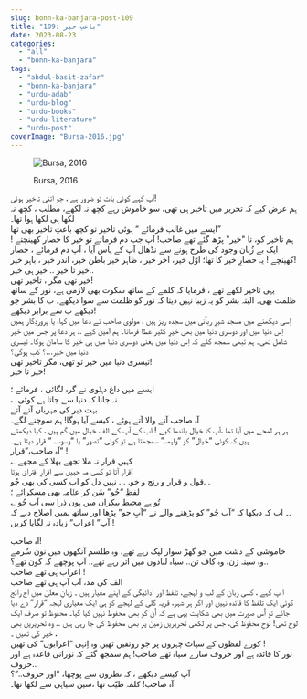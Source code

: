 ```yaml
---
slug: bonn-ka-banjara-post-109
title: "109: باعثِ خیر"
date: 2023-08-23
categories: 
  - "all"
  - "bonn-ka-banjara"
tags: 
  - "abdul-basit-zafar"
  - "bonn-ka-banjara"
  - "urdu-adab"
  - "urdu-blog"
  - "urdu-books"
  - "urdu-literature"
  - "urdu-post"
coverImage: "Bursa-2016.jpg"
---
```


<figure>

![Bursa, 2016](images/Bursa-2016-225x300.jpg)

<figcaption>

Bursa, 2016

</figcaption>

</figure>

آپ کہے کوئی بات تو ضرور ہے ، جو اتنی تاخیر ہوئی!  
ہم عرض کیے کہ تحریر میں تاخیر ہی تھی، سو خاموش رہے کچھ نہ لکھے، مطلب ، کچھ نہ لکھا ہی لکھا ہوا تھا۔  
ایسے میں غالب فرمائے “ ہوئی تاخیر تو کچھ باعثِ تاخیر بھی تھا”  
ہم تاخیر کو، تا "خیر" پڑھ گئے تھے صاحب! آپ جب دم فرماتے تو خیر کا حصار کھینچتے ! ایک بے زُبان وجود کی طرح ہونے سے نڈھال آپ کے پاس آیا ، آپ دم فرمائے ، حصار کھینچے ! یہ حصارِ خیر کا تھا؛ اوّل خیر، آخر خیر ، ظاہر خیر باطن خیر، اندر خیر ، باہر خیر!  
خیر تا خیر .. خیر ہی خیر..  
خیر تھی مگر ، تاخیر تھی!  
یہی تاخیر لکھے تھے ، فرمایا کہ کلمے کے ساتھ سکوت بھی لازمی ہے، نور کے ساتھ ظلمت بھی۔ البتہ بشر کو یہ زیبا نہیں دیتا کہ نور کو ظلمت سے سوا دیکھے۔ ب کا بشر جو دیکھے ب سے برابر دیکھے!  
اِسی دیکھنے میں مسجد شیرِ رباّؔنی میں سجدہ ریز ہیں ، مولوی صاحب نے دعا میں کہا، یا پروردِگار ہمیں اِس دنیا میں اور دوسری دنیا میں بھی خیرِ کثیر عطا فرمانا۔ ہم آمین کہے .. ہر دعا پر جس میں خیر شامل تھی۔ ہم تبھی سمجھ گئے کہ اِس دنیا میں یعنی دوسری دنیا میں ہی خیر کا سامان ہوگا۔ تیسری دنیا میں خیر…؟ کب ہوگی؟  
تیسری دنیا میں خیر تو تھی، مگر تاخیر تھی!  
خیر تا خیر!

ایسے میں داغ دہلؔوی نے گرہ لگائی ، فرمائے ؛  
؎ نہ جانا کہ دنیا سے جاتا ہے کوئی  
بہت دیر کی مہرباں آتے آتے  
آہ صاحب آنے والا آتے ہوئے ، کیسے آیا ہوگا! ہم سوچنے لگے۔  
ہر ہر لمحے میں آیا تھا ،آپ کا خیال باندھا کیے ! اب کے آپ کے الف خیال میں گم ہیں ، کیا دیکھتے ہیں کہ کوئی “خیال” کو “واہمہ” سمجھتا ہے تو کوئی “تصور” یا “وسوسہ “ قرار دیتا ہے۔  
آہ صاحب،”قرار” !  
؎ کہیں قرار نہ ملا تجھے بھلا کے مجھے  
قرار آتا تو کسی مہ جبیں سے اقرارِ افتراق ہوتا!  
قول و قرار و رنج و خو. . . نہیں دل کو اب کسی کی بھی جُو. .  
لفظِ “جُو” سُن کر علؔامہ بھی مسکرائے ؛  
؎ تُو ہے محیط بیکراں میں ہوں ذرا سی آب جُو  
۔۔ اب کہ دیکھا کہ “آب جُو” کو پڑھنے والے نے “آبِ جو” پڑھا اور ساتھ ہمیں اصلاح دیے کہ آپ” اعراب” زیادہ نہ لگایا کریں !

آہ صاحب!  
خاموشی کے دشت میں جو گھڑ سوار لپک رہے تھے، وہ طلسم آنکھوں میں نون سُرمے ..وہ سینہ زن، وہ کاف تن.. سیاہ لبادوں میں اتر رہے تھے.. آپ پوچھے کہ کون تھے؟  
اعراب ہی تھے صاحب !  
الف کی مد، آب آپ ہی تھے صاحب  
آ پ کہے ، کسی زبان کے لب و لہجے، تلفظ اور ادائیگی کے اپنے معیار ہیں ۔ زبانِ معلیٰ میں آج رائج کوئی ایک تلفظ کا قائدہ نہیں اور اگر ہر شہر، قریہ گلی کے لہجے کو ہی ایک معیاری لہجہ “قرار” دے دیا جائے تو اُس صورت میں بھی شکایت یہی ہے کہ اُن کو بھی محفوظ نہیں کیا گیا۔ محفوظ تو صرف ایک لوح تھی! لوحِ محفوظ کی، جس پر لکھی تحریریں زمین پر بھی محفوظ کی جا رہی ہیں .. وہ تحریریں بھی ، خیر کی تھیں ۔  
کورے لفظوں کے سپاٹ چہروں پر جو رونقیں تھیں وہ اِنہی “اعرابوں” کی تھیں !  
نور کا قائدہ ہے اور حروف سارے سیاہ تھے صاحب! ہم سمجھ گئے کہ نورانی قاعدہ ہے اور حروف..  
آپ کیسے دیکھے ، کہ نظروں سے پوچھا، “اور حروف..”؟  
آہ صاحب! کلمہ طیّب تھا ،سین سیاہی سے لکھا تھا۔

